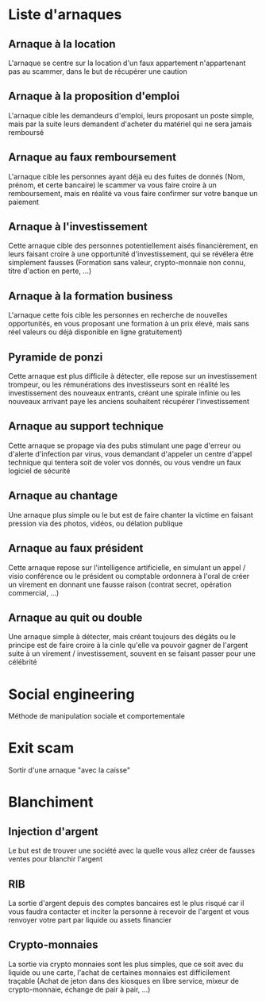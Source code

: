 # Liste d'arnaques

## Arnaque à la location
L'arnaque se centre sur la location d'un faux appartement n'appartenant pas au scammer, dans le but de récupérer une caution

## Arnaque à la proposition d'emploi
L'arnaque cible les demandeurs d'emploi, leurs proposant un poste simple, mais par la suite leurs demandent d'acheter du matériel qui ne sera jamais remboursé

## Arnaque au faux remboursement
L'arnaque cible les personnes ayant déjà eu des fuites de donnés (Nom, prénom, et certe bancaire)
le scammer va vous faire croire à un remboursement, mais en réalité va vous faire confirmer sur votre banque un paiement

## Arnaque à l'investissement
Cette arnaque cible des personnes potentiellement aisés financièrement, en leurs faisant croire à une opportunité d'investissement, qui se révélera être simplement fausses (Formation sans valeur, crypto-monnaie non connu, titre d'action en perte, ...)

## Arnaque à la formation business
L'arnaque cette fois cible les personnes en recherche de nouvelles opportunités, en vous proposant une formation à un prix élevé, mais sans réel valeurs ou déjà disponible en ligne gratuitement)

## Pyramide de ponzi
Cette arnaque est plus difficile à détecter, elle repose sur un investissement trompeur, ou les rémunérations des investisseurs sont en réalité les investissement des nouveaux entrants, créant une spirale infinie ou les nouveaux arrivant paye les anciens souhaitent récupérer l'investissement

## Arnaque au support technique
Cette arnaque se propage via des pubs stimulant une page d'erreur ou d'alerte d'infection par virus,  vous demandant d'appeler un centre d'appel technique qui tentera soit de voler vos donnés, ou vous vendre un faux logiciel de sécurité

## Arnaque au chantage
Une arnaque plus simple ou le but est de faire chanter la victime en faisant pression via des photos, vidéos, ou délation publique

## Arnaque au faux président 
Cette arnaque repose sur l'intelligence artificielle, en simulant un appel / visio conférence ou le président ou comptable ordonnera à l'oral de créer un virement en donnant une fausse raison (contrat secret, opération commercial, ...)

## Arnaque au quit ou double
Une arnaque simple à détecter,  mais créant toujours des dégâts ou le principe est de faire croire à la cinle qu'elle va pouvoir gagner de l'argent suite à un virement / investissement, souvent en se faisant passer pour une célébrité

# Social engineering
Méthode de manipulation sociale et comportementale

# Exit scam
Sortir d'une arnaque "avec la caisse"

# Blanchiment 
## Injection d'argent
Le but est de trouver une société avec la quelle vous allez créer de fausses ventes pour blanchir l'argent

## RIB
La sortie d'argent depuis des comptes bancaires est le plus risqué car il vous faudra contacter et inciter la personne à recevoir de l'argent et vous renvoyer votre part par liquide ou assets financier

## Crypto-monnaies
La sortie via crypto monnaies sont les plus simples, que ce soit avec du liquide ou une carte, l'achat de certaines monnaies est difficilement traçable (Achat de jeton dans des kiosques en libre service, mixeur de crypto-monnaie, échange de pair à pair, ...)
